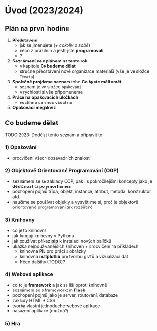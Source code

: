 # Úvod (2023/2024)

## Plán na první hodinu

1. **Představení**
    - jak se jmenujete (_+ cokoliv o sobě_)
    - něco z prázdnin a jestli jste **programovali**
    - ?
2. **Seznámení se s plánem na tento rok**
    - v kapitole **Co budeme dělat**
    - stručné představení nové organizace materiálů (vše je ve složce `Témata`)
3. **Společně projdeme seznam** toho **Co byste měli umět**
    - seznam je ve složce `opakovani`
    - v rychlosti si vše připomeneme
4. **Práce na opakovacích úložkách**
    - nestihne se dnes všechno
5. **Opakovací megakvíz**

## Co budeme dělat

TODO 2023: Dodělat tento seznam a připravit to

### 1) Opakování
  - procvičení všech dosavadních znalostí

### 2) Objektově Orientované Programování (OOP)
  - seznámení se se základy OOP, pak i s pokročilejšími koncepty jako je **dědičnost** či **polymorfismus**
  - pochopení pojmů třída, objekt, instance, atribut, metoda, konstruktor atd.
  - naučíme se používat objekty a vysvětlíme si, proč je objektově orientované programování tak rozšířené

### 3) Knihovny
  - co je to knihovna
  - jak fungují knihovny v Pythonu
  - jak používat příkaz **pip** k instalaci nových balíčků
  - ukázka nejpoužívanějších knihoven + procvičení na příkladech
    - knihovna **PIL** pro práci s obrázky
    - knihovna **matplotlib** pro tvorbu grafů a vizualizaci dat
    - Něco dalšího (TODO)? 

### 4) Webová aplikace
  - co to je **framework** a jak se liší oproti knihovně
  - seznámení se s frameworkem **Flask**
  - pochopení pojmů jako je server, routování, databáze
  - základy HTML + CSS
  - tvorba vlastní jednoduché webové aplikace
  - nasazení aplikace (možná?)

### 5) Hra